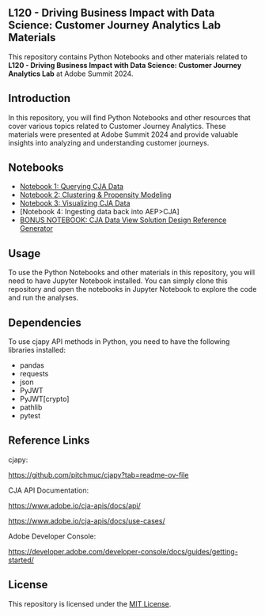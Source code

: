 ## L120 - Driving Business Impact with Data Science: Customer Journey Analytics Lab Materials
This repository contains Python Notebooks and other materials related to **L120 - Driving Business Impact with Data Science: Customer Journey Analytics Lab** at Adobe Summit 2024.

## Introduction

In this repository, you will find Python Notebooks and other resources that cover various topics related to Customer Journey Analytics. These materials were presented at Adobe Summit 2024 and provide valuable insights into analyzing and understanding customer journeys.

## Notebooks

- [Notebook 1: Querying CJA Data](query_data.ipynb)
- [Notebook 2: Clustering & Propensity Modeling](clustering.ipynb)
- [Notebook 3: Visualizing CJA Data](visualize_data.ipynb)
- [Notebook 4: Ingesting data back into AEP>CJA]
- [BONUS NOTEBOOK: CJA Data View Solution Design Reference Generator](cja_dataview_solution_design_reference_generator.ipynb)


## Usage

To use the Python Notebooks and other materials in this repository, you will need to have Jupyter Notebook installed. You can simply clone this repository and open the notebooks in Jupyter Notebook to explore the code and run the analyses.

## Dependencies

To use cjapy API methods in Python, you need to have the following libraries installed:
- pandas
- requests
- json
- PyJWT
- PyJWT[crypto]
- pathlib
- pytest

## Reference Links

cjapy:

https://github.com/pitchmuc/cjapy?tab=readme-ov-file

CJA API Documentation:

https://www.adobe.io/cja-apis/docs/api/

https://www.adobe.io/cja-apis/docs/use-cases/

Adobe Developer Console:

https://developer.adobe.com/developer-console/docs/guides/getting-started/

## License

This repository is licensed under the [MIT License](notion://www.notion.so/LICENSE).
